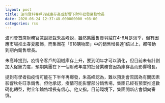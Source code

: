 ```yaml
---
layout: post
title: 波司登料客戶羽絨庫存高或影響下財年批發業務增長
date: 2020-06-24 12:37:48.000000000 +08:00
categories: rss
---
```


波司登首席財務官兼副總裁朱高峰說，雖然集團售賣羽絨在4-6月是淡季，但有因應市場推出春夏服飾，而集團在「618購物節」中的銷售增長達1倍以上，都帶動到期內銷售增長。

朱高峰提到，疫情令客戶的羽絨庫存上升，要到明年才可以消化，但目前未有計劃加大促銷力度，預期集團在下一個財政年度的批發業務會因為庫存高而影響增長。

提到有學者指疫情可能在下半年再爆發，朱高峰認為，難以預測會否因為有關因素影響秋冬旺季銷售。但他承認，疫情可能影響部分銷售場，集團已經有預案推進數碼化轉型，對全年銷售增長有信心。他又指，目前環境下，集團開新店會傾向審慎。
